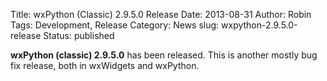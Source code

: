 Title: wxPython (Classic) 2.9.5.0 Release
Date: 2013-08-31
Author: Robin
Tags: Development, Release
Category: News
slug: wxpython-2.9.5.0-release
Status: published

**wxPython (classic) 2.9.5.0** has been released.  This is another mostly bug fix 
release, both in wxWidgets and wxPython.

